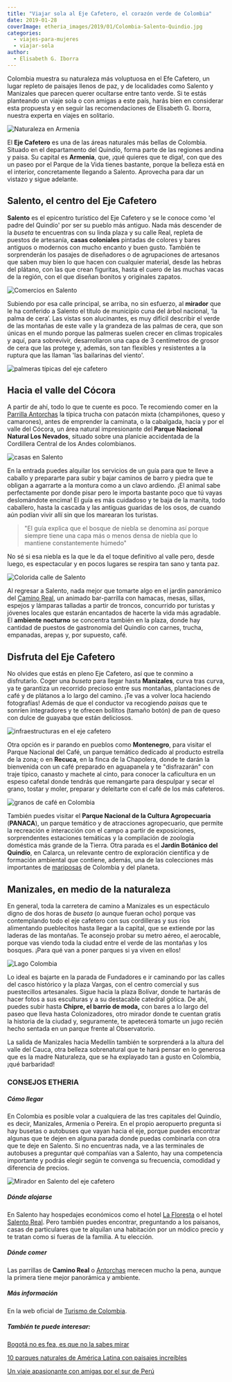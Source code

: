 ```yaml
---
title: "Viajar sola al Eje Cafetero, el corazón verde de Colombia"
date: 2019-01-28
coverImage: etheria_images/2019/01/Colombia-Salento-Quindio.jpg
categories: 
  - viajes-para-mujeres
  - viajar-sola
author: 
  - Elisabeth G. Iborra
---
```


Colombia muestra su naturaleza más voluptuosa en el Efe Cafetero, un lugar repleto de paisajes llenos de paz, y de localidades como Salento y Manizales que parecen querer ocultarse entre tanto verde. Si te estás planteando un viaje sola o con amigas a este país, harás bien en considerar esta propuesta y en seguir las recomendaciones de Elisabeth G. Iborra, nuestra experta en viajes en solitario.

![Naturaleza en Armenia](etheria_images/2019/01/Colombia-Armenia.jpg "Paisaje de Armenia.")

El **Eje Cafetero** es una de las áreas naturales más bellas de Colombia. Situado en el 
departamento del Quindío, forma parte de las regiones andina y paisa. Su capital es 
**Armenia**, que, ¡qué quieres que te diga!, con que des un paseo por el Parque de la 
Vida tienes bastante, porque la belleza está en el interior, concretamente llegando a 
Salento. Aprovecha para dar un vistazo y sigue adelante. 

## Salento, el centro del Eje Cafetero

**Salento** es el epicentro turístico del Eje Cafetero y se le conoce como 'el padre del 
Quindío' por ser su pueblo más antiguo. Nada más descender de la _buseta_ te encuentras 
con su linda plaza y su calle Real, repleta de puestos de artesanía, **casas 
coloniales** pintadas de colores y bares antiguos o modernos con mucho encanto y buen 
gusto. También te sorprenderán los pasajes de diseñadores o de agrupaciones de artesanos 
que saben muy bien lo que hacen con cualquier material, desde las hebras del plátano, 
con las que crean figuritas, hasta el cuero de las muchas vacas de la región, con el que 
diseñan bonitos y originales zapatos. 

![Comercios en Salento](etheria_images/2019/01/Colombia-Salento.jpg "Calle de Salento.")

Subiendo por esa calle principal, se arriba, no sin esfuerzo, al **mirador** que le ha 
conferido a Salento el título de municipio cuna del árbol nacional, ‘la palma de cera’. 
Las vistas son alucinantes, es muy difícil describir el verde de las montañas de este 
valle y la grandeza de las palmas de cera, que son únicas en el mundo porque las 
palmeras suelen crecer en climas tropicales y aquí, para sobrevivir, desarrollaron una 
capa de 3 centímetros de grosor de cera que las protege y, además, son tan flexibles y 
resistentes a la ruptura que las llaman 'las bailarinas del viento'. 

![palmeras típicas del eje cafetero](etheria_images/2019/01/Colombia-Valle-Cocora.jpg "A las palmeras de esta zona se las conoce como 'las bailarinas del viento'.")

## Hacia el valle del Cócora

A partir de ahí, todo lo que te cuente es poco. Te recomiendo comer en la [Parrilla 
Antorchas](https://www.tripadvisor.es/Restaurant_Review-g1580963-d15669892-Reviews-Antorchas-Salento_Quindio_Department.html) 
la típica trucha con patacón mixta (champiñones, queso y camarones), antes de emprender 
la caminata, o la cabalgada, hacia y por el valle del Cócora, un área natural 
impresionante del **Parque Nacional Natural Los Nevados**, situado sobre una planicie 
accidentada de la Cordillera Central de los Andes colombianos. 

![casas en Salento](etheria_images/2019/01/Colombia-Salento-Quindio.jpg "Imagen de Salento. Fotografía cortesía de ProColombia.")

En la entrada puedes alquilar los servicios de un guía para que te lleve a caballo y 
prepararte para subir y bajar caminos de barro y piedra que te obligan a agarrarte a la 
montura como a un clavo ardiendo. ¡El animal sabe perfectamente por donde pisar pero le 
importa bastante poco que tú vayas deslomándote encima! El guía es más cuidadoso y te 
baja de la manita, todo caballero, hasta la cascada y las antiguas guaridas de los osos, 
de cuando aún podían vivir allí sin que los marearan los turistas. 

> "El guía explica que el bosque de niebla se denomina así porque siempre tiene una capa 
> más o menos densa de niebla que lo mantiene constantemente húmedo" 

No sé si esa niebla es la que le da el toque definitivo al valle pero, desde luego, es 
espectacular y en pocos lugares se respira tan sano y tanta paz. 

![Colorida calle de Salento](etheria_images/2019/01/Colombia-calle-salento.jpg "Colorida calle de Salento.")

Al regresar a Salento, nada mejor que tomarte algo en el jardín panorámico del [Camino 
Real](https://www.facebook.com/caminoreal.parrillabar), un animado bar-parrilla con 
hamacas, mesas, sillas, espejos y lámparas talladas a partir de troncos, concurrido por 
turistas y jóvenes locales que estarán encantados de hacerte la vida más agradable. El 
**ambiente nocturno** se concentra también en la plaza, donde hay cantidad de puestos de 
gastronomía del Quindío con carnes, trucha, empanadas, arepas y, por supuesto, café. 

## Disfruta del Eje Cafetero

No olvides que estás en pleno Eje Cafetero, así que te conmino a disfrutarlo. Coger una 
_buseta_ para llegar hasta **Manizales**, curva tras curva, ya te garantiza un recorrido 
precioso entre sus montañas, plantaciones de café y de plátanos a lo largo del camino. 
¡Te vas a volver loca haciendo fotografías! Además de que el conductor va recogiendo 
_paisas_ que te sonríen integradores y te ofrecen bollitos (tamaño botón) de pan de 
queso con dulce de guayaba que están deliciosos. 

![infraestructuras en el eje cafetero](etheria_images/2019/01/Colmbia-eje-cafetero.jpg "Transporte para el café.")

Otra opción es ir parando en pueblos como **Montenegro**, para visitar el Parque 
Nacional del Café, un parque temático dedicado al producto estrella de la zona; o en 
**Recuca**, en la finca de la Chapolera, donde te darán la bienvenida con un café 
preparado en aguapanela y te "disfrazarán" con traje típico, canasto y machete al cinto, 
para conocer la caficultura en un espeso cafetal donde tendrás que remangarte para 
despulpar y secar el grano, tostar y moler, preparar y deleitarte con el café de los más 
cafeteros. 

![granos de café en Colombia](etheria_images/2019/01/Colombia-cafe.jpg "Granos de café. Foto cortesía de ProColombia.")

También puedes visitar el **Parque Nacional de la Cultura Agropecuaria** (**PANACA**), 
un parque temático y de atracciones agropecuario, que permite la recreación e 
interacción con el campo a partir de exposiciones, sorprendentes estaciones temáticas y 
la compilación de zoología doméstica más grande de la Tierra. Otra parada es el **Jardín 
Botánico del Quindío**, en Calarca, un relevante centro de exploración científica y de 
formación ambiental que contiene, además, una de las colecciones más importantes de [mariposas](https://etheriamagazine.com/2018/12/19/michoacan-en-busca-de-las-mariposas-monarca/) 
de Colombia y del planeta. 

## Manizales, en medio de la naturaleza

En general, toda la carretera de camino a Manizales es un espectáculo digno de dos horas 
de _buseta_ (o aunque fueran ocho) porque vas contemplando todo el eje cafetero con sus 
cordilleras y sus ríos alimentando pueblecitos hasta llegar a la capital, que se 
extiende por las laderas de las montañas. Te aconsejo probar su metro aéreo, el 
aerocable, porque vas viendo toda la ciudad entre el verde de las montañas y los 
bosques. ¡Para qué van a poner parques si ya viven en ellos! 

![Lago Colombia](etheria_images/2019/01/Manizales-Parque-nevados.jpg "Parque Nacional de Los Nevados, situado entre Manizales y Salento.")

Lo ideal es bajarte en la parada de Fundadores e ir caminando por las calles del casco 
histórico y la plaza Vargas, con el centro comercial y sus puestecillos artesanales. 
Sigue hacia la plaza Bolívar, donde te hartarás de hacer fotos a sus esculturas y a su 
destacable catedral gótica. De ahí, puedes subir hasta **Chipre, el barrio de moda,** 
con bares a lo largo del paseo que lleva hasta Colonizadores, otro mirador donde te 
cuentan gratis la historia de la ciudad y, seguramente, te apetecerá tomarte un jugo 
recién hecho sentada en un parque frente al Observatorio. 

La salida de Manizales hacia Medellín también te sorprenderá a la altura del valle del 
Cauca, otra belleza sobrenatural que te hará pensar en lo generosa que es la madre 
Naturaleza, que se ha explayado tan a gusto en Colombia, ¡qué barbaridad! 

### CONSEJOS ETHERIA

##### Cómo llegar

En Colombia es posible volar a cualquiera de las tres capitales del Quindío, es decir, 
Manizales, Armenia o Pereira. En el propio aeropuerto pregunta si hay busetas o 
autobuses que vayan hacia el eje, porque puedes encontrar algunas que te dejen en alguna 
parada donde puedas combinarla con otra que te deje en Salento. Si no encuentras nada, 
ve a las terminales de autobuses a preguntar qué compañías van a Salento, hay una 
competencia importante y podrás elegir según te convenga su frecuencia, comodidad y 
diferencia de precios. 

![Mirador en Salento del eje cafetero](etheria_images/2019/01/Salento-paisaje-1024x275.jpg "Paisaje que rodea Salento.")

##### Dónde alojarse

En Salento hay hospedajes económicos como el hotel [La 
Floresta](https://www.laflorestahotel.com.co/) o el hotel [Salento 
Real](https://www.hotelsalentoreal.com). Pero también puedes encontrar, preguntando a 
los paisanos, casas de particulares que te alquilan una habitación por un módico precio 
y te tratan como si fueras de la familia. A tu elección. 

##### Dónde comer

Las parrillas de **Camino Real** o [Antorchas](https://www.tripadvisor.es/Restaurant_Review-g1580963-d15669892-Reviews-Antorchas-Salento_Quindio_Department.html) 
merecen mucho la pena, aunque la primera tiene mejor panorámica y ambiente. 

##### Más información

En la web oficial de [Turismo de Colombia](http://www.colombia.travel/es). 

##### También te puede interesar:

[Bogotá no es fea, es que no la sabes 
mirar](https://etheriamagazine.com/2020/03/12/viaje-para-mujeres-que-ver-hacer-en-bogota/) 

[10 parques naturales de América Latina con paisajes 
increíbles](https://etheriamagazine.com/2021/10/21/parques-naturales-de-america-latina/) 

[Un viaje apasionante con amigas por el sur de 
Perú](https://etheriamagazine.com/2019/11/01/mujeres-que-viajan-solas-amigas-peru/)
